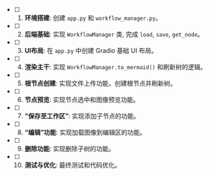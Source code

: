 - [ ] 1. **环境搭建**: 创建 `app.py` 和 `workflow_manager.py`。
- [ ] 2. **后端基础**: 实现 `WorkflowManager` 类, 完成 `load`, `save`, `get_node`。
- [ ] 3. **UI布局**: 在 `app.py` 中创建 Gradio 基础 UI 布局。
- [ ] 4. **渲染主干**: 实现 `WorkflowManager.to_mermaid()` 和刷新树的逻辑。
- [ ] 5. **根节点创建**: 实现文件上传功能，创建根节点并刷新树。
- [ ] 6. **节点预览**: 实现节点选中和图像预览功能。
- [ ] 7. **“保存至工作区”**: 实现添加子节点的功能。
- [ ] 8. **“编辑”功能**: 实现加载图像到编辑区的功能。
- [ ] 9. **删除功能**: 实现删除子树的功能。
- [ ] 10. **测试与优化**: 最终测试和代码优化。